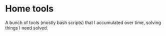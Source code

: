 # Home tools

A bunch of tools (mostly bash scripts) that I accumulated over time, solving things I need solved.
